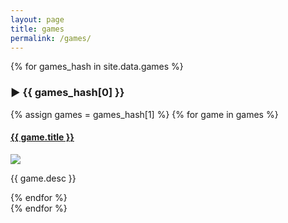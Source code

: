 ```yaml
---
layout: page
title: games
permalink: /games/
---
```


<div class="accordion">
    {% for games_hash in site.data.games %}
    <h3 class="accordion-toggle"><span class="accordion-indicator">&#9654;</span> {{ games_hash[0] }}</h3>
    <div class="accordion-content">
        {% assign games = games_hash[1] %}
        {% for game in games %}
        <div class="project">
            <div class="project-contents">
                <a href="{{ game.link }}" target="_blank"><h4>{{ game.title }}</h4></a>
                <img class="thumbnail" src="{{ game.img }}"/>
                <p>{{ game.desc }}</p>
            </div>
        </div>
        {% endfor %}
    </div>
    {% endfor %}
</div>
